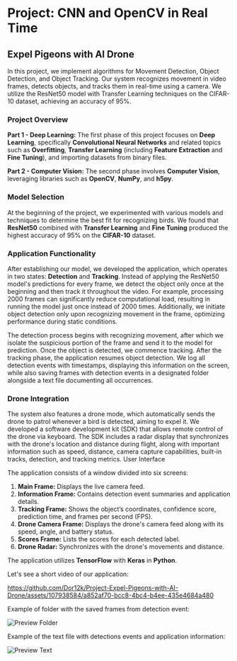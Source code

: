 
# **Project: CNN and OpenCV in Real Time**

## **Expel Pigeons with AI Drone** 

In this project, we implement algorithms for Movement Detection, Object Detection, and Object Tracking. Our system recognizes movement in video frames, detects objects, and tracks them in real-time using a camera. 
We utilize the ResNet50 model with Transfer Learning techniques on the CIFAR-10 dataset, achieving an accuracy of 95%.

### Project Overview

**Part 1 - Deep Learning:**
The first phase of this project focuses on **Deep Learning**, specifically **Convolutional Neural Networks** and related topics such as **Overfitting**, **Transfer Learning** (including **Feature Extraction** and **Fine Tuning**), and importing datasets from binary files.


**Part 2 - Computer Vision:**
The second phase involves **Computer Vision**, leveraging libraries such as **OpenCV**, **NumPy**, and **h5py**.

### Model Selection
At the beginning of the project, we experimented with various models and techniques to determine the best fit for recognizing birds. We found that **ResNet50** combined with **Transfer Learning** and **Fine Tuning** produced the highest accuracy of 95% on the **CIFAR-10** dataset.


### Application Functionality
After establishing our model, we developed the application, which operates in two states: **Detection** and **Tracking**. 
Instead of applying the ResNet50 model's predictions for every frame, we detect the object only once at the beginning and then track it throughout the video. For example, processing 2000 frames can significantly reduce computational load, resulting in running the model just once instead of 2000 times. Additionally, we initiate object detection only upon recognizing movement in the frame, optimizing performance during static conditions.

The detection process begins with recognizing movement, after which we isolate the suspicious portion of the frame and send it to the model for prediction. Once the object is detected, we commence tracking. After the tracking phase, the application resumes object detection. We log all detection events with timestamps, displaying this information on the screen, while also saving frames with detection events in a designated folder alongside a text file documenting all occurrences.

### Drone Integration
The system also features a drone mode, which automatically sends the drone to patrol whenever a bird is detected, aiming to expel it. We developed a software development kit (SDK) that allows remote control of the drone via keyboard. The SDK includes a radar display that synchronizes with the drone's location and distance during flight, along with important information such as speed, distance, camera capture capabilities, built-in tracks, detection, and tracking metrics.
User Interface

The application consists of a window divided into six screens:

  1. **Main Frame:** Displays the live camera feed.
  2. **Information Frame:** Contains detection event summaries and application details.
  3. **Tracking Frame:** Shows the object’s coordinates, confidence score, prediction time, and frames per second (FPS).
  4. **Drone Camera Frame:** Displays the drone's camera feed along with its speed, angle, and battery status.
  5. **Scores Frame:** Lists the scores for each detected label.
  6. **Drone Radar:** Synchronizes with the drone's movements and distance.

The application utilizes **TensorFlow** with **Keras** in **Python**.


Let's see a short video of our application:

https://github.com/Dor12k/Project-Expel-Pigeons-with-AI-Drone/assets/107938584/a852af70-bcc8-4bc4-b4ee-435e4684a480



Example of folder with the saved frames from detection event:
 
 ![Preview Folder](https://github.com/Dor12k/Project-Expel-Pigeons-with-AI-Drone/assets/107938584/76440b46-4d9d-4e74-8c4b-1050e967fd2b)



Example of the text file with detections events and application information:

![Preview Text](https://github.com/Dor12k/Project-Expel-Pigeons-with-AI-Drone/assets/107938584/f698a65a-992f-4e04-8d67-d83f2427922a)

